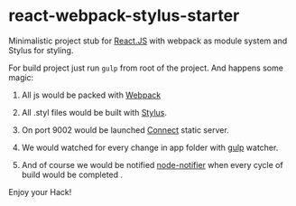 react-webpack-stylus-starter
============================

Minimalistic project stub for [React.JS](http://facebook.github.io/react/index.html) with webpack as module system and Stylus for styling.

For build project just run ```gulp``` from root of the project. And happens some magic:

1. All js would be packed with [Webpack](https://github.com/webpack/webpack)

2. All .styl files would be built with [Stylus](https://github.com/LearnBoost/stylus).

3. On port 9002 would be launched [Connect](http://www.senchalabs.org/connect/) static server.

4. We would watched for every change in app folder with [gulp](https://github.com/gulpjs/gulp) watcher.

5. And of course we would be notified [node-notifier](https://github.com/mikaelbr/node-notifier) when every cycle of build would be completed .

Enjoy your Hack!
